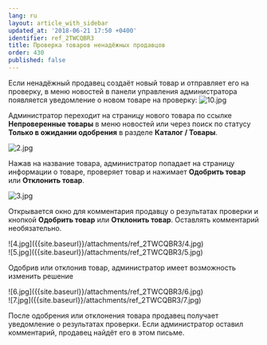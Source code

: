 ```yaml
---
lang: ru
layout: article_with_sidebar
updated_at: '2018-06-21 17:50 +0400'
identifier: ref_2TWCQBR3
title: Проверка товаров ненадёжных продавцов
order: 430
published: false
---
```

Если ненадёжный продавец создаёт новый товар и отправляет его на проверку, в меню новостей в панели управления администратора появляется уведомление о новом товаре на проверку:
![10.jpg]({{site.baseurl}}/attachments/ref_2TWCQBR3/10.jpg)

Администратор переходит на страницу нового товара по ссылке **Непроверенные товары** в меню новостей или через поиск по статусу **Только в ожидании одобрения** в разделе **Каталог / Товары**.

![2.jpg]({{site.baseurl}}/attachments/ref_2TWCQBR3/2.jpg)

Нажав на название товара, администратор попадает на страницу информации о товаре, проверяет товар и нажимает **Одобрить товар** или **Отклонить товар**.

![3.jpg]({{site.baseurl}}/attachments/ref_2TWCQBR3/3.jpg)

Открывается окно для комментария продавцу о результатах проверки и кнопкой **Одобрить товар** или **Отклонить товар**. Оставлять комментарий необязательно.

<div class="ui stackable two column grid">
  <div class="column" markdown="span">![4.jpg]({{site.baseurl}}/attachments/ref_2TWCQBR3/4.jpg)
</div>
  <div class="column" markdown="span">![5.jpg]({{site.baseurl}}/attachments/ref_2TWCQBR3/5.jpg)
</div>
</div>

Одобрив или отклонив товар, администратор имеет возможность изменить решение

<div class="ui stackable two column grid">
  <div class="column" markdown="span">![6.jpg]({{site.baseurl}}/attachments/ref_2TWCQBR3/6.jpg)
</div>
  <div class="column" markdown="span">![7.jpg]({{site.baseurl}}/attachments/ref_2TWCQBR3/7.jpg)
</div>
</div>

После одобрения или отклонения товара продавец получает уведомление о результатах проверки. Если администратор оставил комментарий, продавец найдёт его в этом письме.


